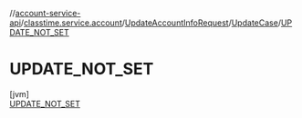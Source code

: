 //[account-service-api](../../../../../index.md)/[classtime.service.account](../../../index.md)/[UpdateAccountInfoRequest](../../index.md)/[UpdateCase](../index.md)/[UPDATE_NOT_SET](index.md)

# UPDATE_NOT_SET

[jvm]\
[UPDATE_NOT_SET](index.md)
